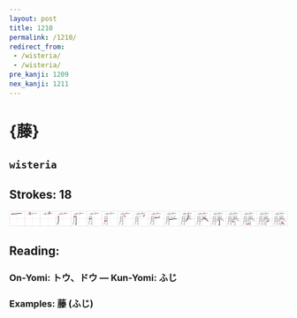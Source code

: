 ```yaml
---
layout: post
title: 1210
permalink: /1210/
redirect_from:
 - /wisteria/
 - /wisteria/
pre_kanji: 1209
nex_kanji: 1211
---
```


# {藤}

## `wisteria`

## Strokes: 18

<div class="stroke"><img src="../images/E897A4.png" /></div>

## Reading:

### On-Yomi: トウ、ドウ &mdash; Kun-Yomi: ふじ

### Examples: 藤 (ふじ)
